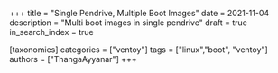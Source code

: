 +++
title = "Single Pendrive, Multiple Boot Images"
date = 2021-11-04
description = "Multi boot images in single pendrive"
draft = true
in_search_index = true

[taxonomies]
categories = ["ventoy"]
tags = ["linux","boot", "ventoy"]
authors = ["ThangaAyyanar"]
+++


